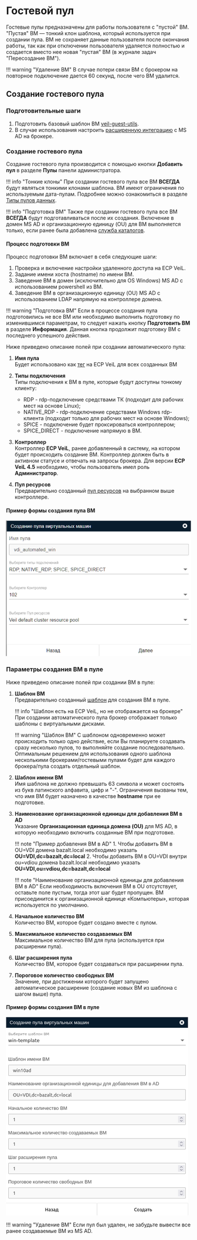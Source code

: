 # Гостевой пул

Гостевые пулы предназначены для работы пользователя с "пустой" ВМ. "Пустая" ВМ — тонкий клон шаблона, 
который используется при создании пула. ВМ не сохраняет данные пользователя после окончания работы, 
так как при отключении пользователя удаляется полностью и создается вместо нее новая "пустая" ВМ 
(в журнале задач "Пересоздание ВМ"). 

!!! warning "Удаление ВМ"
        В случае потери связи ВМ с брокером на повторное подключение дается 60 секунд, после чего ВМ удалится.

## Создание гостевого пула

### Подготовительные шаги
1. Подготовить базовый шаблон ВМ [veil-guest-utils](../vm/guest_agent.md).
1. В случае использования настроить [расширенную интеграцию](../active_directory/ad_extend.md) с MS AD на брокере.

### Создание гостевого пула
Создание гостевого пула производится с помощью кнопки **Добавить пул** в разделе **Пулы** панели администратора.

!!! info "Тонкие клоны"
        При создании гостевого пула все ВМ **ВСЕГДА** будут являться тонкими клонами шаблона. ВМ
        имеют ограничения по используемым дата-пулам. Подробнее можно ознакомиться в разделе 
        [Типы пулов данных](https://veil.mashtab.org/docs/base/operator_guide/storage/info).

!!! info "Подготовка ВМ"
        Также при создании гостевого пула все ВМ **ВСЕГДА** будут подготавливаться после их создания. 
        Включение в домен MS AD и организационную единицу (OU) для ВМ выполняется только, если ранее была добавлена 
        [служба каталогов](../active_directory/ad_extend.md).

#### Процесс подготовки ВМ
 Процесс подготовки ВМ включает в себя следующие шаги:
1. Проверка и включение настройки удаленного доступа на ECP VeiL.
1. Задание имени хоста (hostname) по имени ВМ.
1. Заведение ВМ в домен (исключительно для OS Windows) MS AD с использованием powershell из ВМ.
1. Заведение ВМ в организационную единицу (OU) MS AD с использованием LDAP напрямую на контроллере домена.

!!! warning "Подготовка ВМ"
    Если в процессе создания пула подготовились не все ВМ или необходимо выполнить подготовку по изменившимся параметрам,
    то следует нажать кнопку **Подготовить ВМ** в разделе **Информация**. Данная кнопка продолжит подготовку ВМ с последнего 
    успешного действия. 

Ниже приведено описание полей при создании автоматического пула:

1. **Имя пула**  
Будет использовано как [тег](https://veil.mashtab.org/docs/base/operator_guide/domains/tags) на ECP VeiL для всех созданных ВМ

1. **Типы подключения**  
    Типы подключения к ВМ в пуле, которые будут доступны тонкому клиенту:
   
    - RDP - rdp-подключение средствами ТК (подходит для рабочих мест на основе Linux);
    - NATIVE_RDP - rdp-подключение средствами Windows rdp-клиента (подходит только для рабочих мест на основе Windows);
    - SPICE - подключение будет проксироваться контроллером;
    - SPICE_DIRECT - подключение напрямую в ВМ.

1. **Контроллер**  
Контроллер **ECP VeiL**, ранее добавленный в систему, на котором будет происходить создание ВМ.
Контроллер должен быть в активном статусе и отвечать на запросы брокера. Для версии **ECP VeiL 4.5** 
необходимо, чтобы пользователь имел роль **Администратор**.

1. **Пул ресурсов**  
Предварительно созданный [пул ресурсов](https://veil.mashtab.org/docs/base/operator_guide/resource_pools) на выбранном выше контроллере.

#### Пример формы создания пула ВМ
![image](../../_assets/vdi/pool/autopool_v3_1.png)

### Параметры создания ВМ в пуле

Ниже приведено описание полей при создании ВМ в пуле:

1. **Шаблон ВМ**  
Предварительно созданный [шаблон](https://veil.mashtab.org/docs/base/operator_guide/domains/templates) для создания ВМ в пуле.

    !!! info "Шаблон есть на ECP VeiL, но не отображается на брокере"
        При создании автоматического пула брокер отображает только шаблоны с виртуальными дисками.
    
    !!! warning "Шаблон ВМ"
        С шаблоном одновременно может происходить только одно действие, если Вы планируете создавать сразу
        несколько пулов, то выполняйте создание последовательно. Оптимальным решением для использования одного шаблона
        несколькими брокерами/гостевыми пулами будет для каждого брокера/пула создать отдельный шаблон.

1. **Шаблон имени ВМ**  
Имя шаблона не должно превышать 63 символа и может состоять из букв латинского алфавита, цифр и "-". 
Ограничения вызваны тем, что имя ВМ будет назначено в качестве **hostname** при ее подготовке.

1. **Наименование организационной единицы для добавления ВМ в AD**  
Указание **Организационная единица домена (OU)** для MS AD, в которую необходимо включить созданные ВМ при подготовке.
   
    !!! note "Пример добавления ВМ в AD"
        1. Чтобы добавить ВМ в OU=VDI домена bazalt.local необходимо указать 
          **OU=VDI,dc=bazalt,dc=local**
        2. Чтобы добавить ВМ в OU=VDI внутри ou=vdiou домена bazalt.local необходимо указать 
          **OU=VDI,ou=vdiou,dc=bazalt,dc=local**

    !!! note "Наименование организационной единицы для добавления ВМ в AD"
        Если необходимость включения ВМ в OU отсутствует, оставьте поле пустым, тогда этот шаг будет пропущен.
        ВМ присоединится к организационной единице «Компьютеры», которая используется по умолчанию.

1. **Начальное количество ВМ**  
Количество ВМ, которое будет создано вместе с пулом.

1. **Максимальное количество создаваемых ВМ**  
Максимальное количество ВМ для пула (используется при расширении пула).

1. **Шаг расширения пула**  
Количество ВМ, которое будет создаваться при расширении пула.

1. **Пороговое количество свободных ВМ**  
Значение, при достижении которого будет запущено автоматическое расширение (создание новых ВМ из шаблона с шагом выше) пула. 

#### Пример формы создания ВМ в пуле
![image](../../_assets/vdi/pool/guestpool.png)

!!! warning "Удаление ВМ"
    Если пул был удален, не забудьте вывести все ранее создаваемые ВМ из MS AD.   